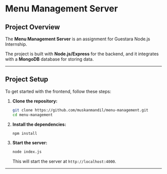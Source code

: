 
# **Menu Management Server**

## **Project Overview**

The **Menu Management Server** is an assignment for Guestara  Node.js Internship.

The project is built with  **Node.js/Express** for the backend, and it integrates with a **MongoDB** database for storing data.


---

## **Project Setup**

To get started with the frontend, follow these steps:

1. **Clone the repository:**

   ```bash
   git clone https://github.com/muskanmandil/menu-management.git
   cd menu-management
   ```

2. **Install the dependencies:**

   ```bash
   npm install
   ```

3. **Start the server:**

   ```bash
   node index.js
   ```

   This will start the server at `http://localhost:4000`.

---